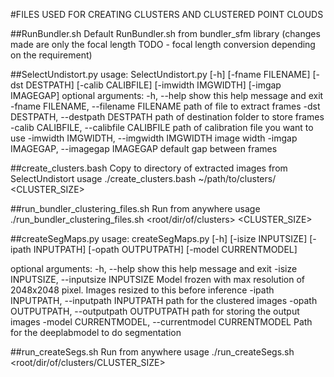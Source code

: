 #FILES USED FOR CREATING CLUSTERS AND CLUSTERED POINT CLOUDS 

##RunBundler.sh 
Default RunBundler.sh from bundler_sfm library (changes made are only the focal length TODO - focal length conversion depending on the requirement) 

##SelectUndistort.py 
usage: SelectUndistort.py [-h] [-fname FILENAME] [-dst DESTPATH]
                          [-calib CALIBFILE] [-imwidth IMGWIDTH]
                          [-imgap IMAGEGAP]
optional arguments:
  -h, --help            show this help message and exit
  -fname FILENAME, --filename FILENAME
                        path of file to extract frames
  -dst DESTPATH, --destpath DESTPATH
                        path of destination folder to store frames
  -calib CALIBFILE, --calibfile CALIBFILE
                        path of calibration file you want to use
  -imwidth IMGWIDTH, --imgwidth IMGWIDTH
                        image width
  -imgap IMAGEGAP, --imagegap IMAGEGAP
                        default gap between frames

##create_clusters.bash
Copy to directory of extracted images from SelectUndistort 
usage
./create_clusters.bash ~/path/to/clusters/ <CLUSTER_SIZE>

##run_bundler_clustering_files.sh 
Run from anywhere 
usage 
./run_bundler_clustering_files.sh <root/dir/of/clusters> <CLUSTER_SIZE> 


##createSegMaps.py 
usage: createSegMaps.py [-h] [-isize INPUTSIZE] [-ipath INPUTPATH]
                        [-opath OUTPUTPATH] [-model CURRENTMODEL]

optional arguments:
  -h, --help            show this help message and exit
  -isize INPUTSIZE, --inputsize INPUTSIZE
                        Model frozen with max resolution of 2048x2048 pixel.
                        Images resized to this before inference
  -ipath INPUTPATH, --inputpath INPUTPATH
                        path for the clustered images
  -opath OUTPUTPATH, --outputpath OUTPUTPATH
                        path for storing the output images
  -model CURRENTMODEL, --currentmodel CURRENTMODEL
                        Path for the deeplabmodel to do segmentation

##run_createSegs.sh
Run from anywhere 
usage 
./run_createSegs.sh <root/dir/of/clusters/CLUSTER_SIZE> 

